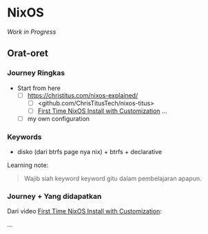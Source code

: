 # NixOS

_Work in Progress_

## Orat-oret

### Journey Ringkas

- Start from here
  - [ ] <https://christitus.com/nixos-explained/>
    - [ ] <github.com/ChrisTitusTech/nixos-titus>
    - [ ] [First Time NixOS Install with Customization](https://www.youtube.com/watch?v=_Z32SYFbxpw)
  ...
  - [ ] my own configuration

### Keywords

- disko (dari btrfs page nya nix) + btrfs + declarative

Learning note:
> Wajib siah keyword keyword gitu dalam pembelajaran apapun.

### Journey + Yang didapatkan

Dari video [First Time NixOS Install with Customization](https://www.youtube.com/watch?v=_Z32SYFbxpw):

...
